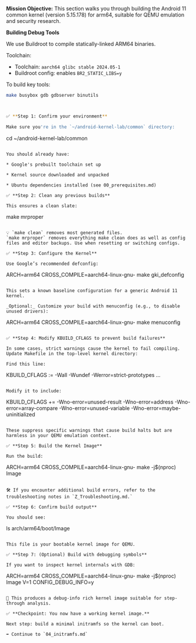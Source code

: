 **Mission Objective:**
This section walks you through building the Android 11 common kernel (version 5.15.178) for arm64, suitable for QEMU emulation and security research.

**Building Debug Tools**

We use Buildroot to compile statically-linked ARM64 binaries.

Toolchain:
- Toolchain: `aarch64 glibc stable 2024.05-1`
- Buildroot config: enables `BR2_STATIC_LIBS=y`

To build key tools:
```bash
make busybox gdb gdbserver binutils



✅ **Step 1: Confirm your environment**

Make sure you're in the `~/android-kernel-lab/common` directory:

```
cd ~/android-kernel-lab/common
```

You should already have:

* Google's prebuilt toolchain set up

* Kernel source downloaded and unpacked

* Ubuntu dependencies installed (see 00_prerequisites.md)

✅ **Step 2: Clean any previous builds**

This ensures a clean slate:

```
make mrproper
```

💡 `make clean` removes most generated files.
`make mrproper` removes everything make clean does as well as config files and editor backups. Use when resetting or switching configs.

✅ **Step 3: Configure the Kernel**

Use Google’s recommended defconfig:

```
ARCH=arm64 CROSS_COMPILE=aarch64-linux-gnu- make gki_defconfig
```

This sets a known baseline configuration for a generic Android 11 kernel.

_Optional:_ Customize your build with menuconfig (e.g., to disable unused drivers):

```
ARCH=arm64 CROSS_COMPILE=aarch64-linux-gnu- make menuconfig
```

✅ **Step 4: Modify KBUILD_CFLAGS to prevent build failures**

In some cases, strict warnings cause the kernel to fail compiling.
Update Makefile in the top-level kernel directory:

Find this line:

```
KBUILD_CFLAGS := -Wall -Wundef -Werror=strict-prototypes ...
```

Modify it to include:

```
KBUILD_CFLAGS += -Wno-error=unused-result -Wno-error=address -Wno-error=array-compare -Wno-error=unused-variable -Wno-error=maybe-uninitialized
```

These suppress specific warnings that cause build halts but are harmless in your QEMU emulation context.

✅ **Step 5: Build the Kernel Image**

Run the build:

```
ARCH=arm64 CROSS_COMPILE=aarch64-linux-gnu- make -j$(nproc) Image
```

🛠️ If you encounter additional build errors, refer to the troubleshooting notes in `Z_Troubleshooting.md.`

✅ **Step 6: Confirm build output**

You should see:

```
ls arch/arm64/boot/Image
```

This file is your bootable kernel image for QEMU.

✅ **Step 7: (Optional) Build with debugging symbols**

If you want to inspect kernel internals with GDB:

```
ARCH=arm64 CROSS_COMPILE=aarch64-linux-gnu- make -j$(nproc) Image V=1 CONFIG_DEBUG_INFO=y
```

🧠 This produces a debug-info rich kernel image suitable for step-through analysis.

✅ **Checkpoint: You now have a working kernel image.**

Next step: build a minimal initramfs so the kernel can boot.

➡️ Continue to `04_initramfs.md`

